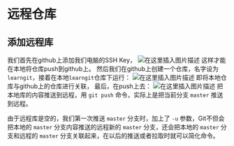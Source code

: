 ﻿# 远程仓库
## 添加远程库
我们首先在github上添加我们电脑的SSH Key，
![在这里插入图片描述](https://img-blog.csdnimg.cn/20191217212105298.png)
这样才能在本地将仓库push到github上。
然后我们在github上创建一个仓库，名字设为`learngit`，接着在本地`learngit`仓库下运行：
![在这里插入图片描述](https://img-blog.csdnimg.cn/2019121721230032.png)
即将本地仓库与github上的仓库进行关联，
最后，在push上去：
![在这里插入图片描述](https://img-blog.csdnimg.cn/20191217212337135.png?x-oss-process=image/watermark,type_ZmFuZ3poZW5naGVpdGk,shadow_10,text_aHR0cHM6Ly9ibG9nLmNzZG4ubmV0L2thcnJ5X3p6ag==,size_16,color_FFFFFF,t_70)
把本地库的内容推送到远程，用 `git push` 命令，实际上是把当前分支 `master` 推送到远程。

由于远程库是空的，我们第一次推送 `master` 分支时，加上了 `-u` 参数，Git不但会把本地的 `master` 分支内容推送的远程新的 `master` 分支，还会把本地的 `master` 分支和远程的 `master` 分支关联起来，在以后的推送或者拉取时就可以简化命令。
